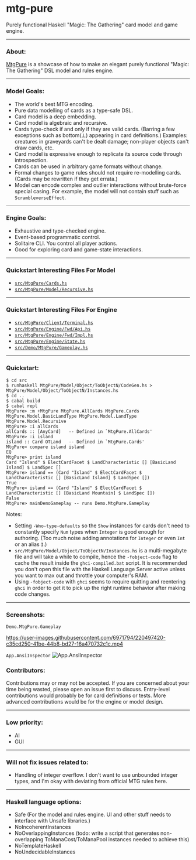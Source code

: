 # mtg-pure
Purely functional Haskell "Magic: The Gathering" card model and game engine.

---

### About:

 [MtgPure](https://github.com/thomaseding/mtg-pure) is a showcase of how to make an elegant purely functional "Magic: The Gathering" DSL model and rules engine.

---

### Model Goals:
- The world's best MTG encoding.
- Pure data modelling of cards as a type-safe DSL.
- Card model is a deep embedding.
- Card model is algebraic and recursive.
- Cards type-check if and only if they are valid cards. (Barring a few exceptions such as bottom(⊥) appearing in card definitions.) Examples: creatures in graveyards can't be dealt damage; non-player objects can't draw cards, etc.
- Card model is expressive enough to replicate its source code through introspection.
- Cards can be used in arbitrary game formats without change.
- Formal changes to game rules should not require re-modelling cards. (Cards may be rewritten if they get errata.)
- Model can encode complex and outlier interactions without brute-force special casing. For example, the model will not contain stuff such as `ScrambleverseEffect`.

---

### Engine Goals:
- Exhaustive and type-checked engine.
- Event-based programmatic control.
- Solitaire CLI. You control all player actions.
- Good for exploring card and game-state interactions.

---

### Quickstart Interesting Files For Model

- [`src/MtgPure/Cards.hs`](src/MtgPure/Cards.hs)
- [`src/MtgPure/Model/Recursive.hs`](src/MtgPure/Model/Recursive.hs)

---

### Quickstart Interesting Files For Engine

- [`src/MtgPure/Client/Terminal.hs`](src/MtgPure/Client/Terminal.hs)
- [`src/MtgPure/Engine/Fwd/Api.hs`](src/MtgPure/Engine/Fwd/Api.hs)
- [`src/MtgPure/Engine/Fwd/Impl.hs`](src/MtgPure/Engine/Fwd/Impl.hs)
- [`src/MtgPure/Engine/State.hs`](src/MtgPure/Engine/State.hs)
- [`src/Demo/MtgPure/Gameplay.hs`](src/Demo/MtgPure/Gameplay.hs)

---

### Quickstart:
```
$ cd src
$ runhaskell MtgPure/Model/Object/ToObjectN/CodeGen.hs > MtgPure/Model/Object/ToObjectN/Instances.hs
$ cd ..
$ cabal build
$ cabal repl
MtgPure> :m +MtgPure MtgPure.AllCards MtgPure.Cards MtgPure.Model.BasicLandType MtgPure.Model.LandType MtgPure.Model.Recursive
MtgPure> :i allCards
allCards :: [AnyCard]   -- Defined in `MtgPure.AllCards'
MtgPure> :i island
island :: Card OTLand   -- Defined in `MtgPure.Cards'
MtgPure> compare island island
EQ
MtgPure> print island
Card "Island" $ ElectCardFacet $ LandCharacteristic [] [BasicLand Island] $ LandSpec []
MtgPure> island == (Card "Island" $ ElectCardFacet $ LandCharacteristic [] [BasicLand Island] $ LandSpec [])
True
MtgPure> island == (Card "Island" $ ElectCardFacet $ LandCharacteristic [] [BasicLand Mountain] $ LandSpec [])
False
MtgPure> mainDemoGameplay -- runs Demo.MtgPure.Gameplay
```
Notes:
 - Setting `-Wno-type-defaults` so the `Show` instances for cards don't need to constantly specify `Num` types when `Integer` is good enough for authoring. (Too much noise adding annotations for `Integer` or even `Int` or an alias `I`.)
 - `src/MtgPure/Model/Object/ToObjectN/Instances.hs` is a multi-megabyte file and will take a while to compile, hence the `-fobject-code` flag to cache the result inside the `ghci-compiled.bat` script. It is recommended you don't open this file with the Haskell Language Server active unless you want to max out and throttle your computer's RAM.
- Using `-fobject-code` with `ghci` seems to require quitting and reentering `ghci` in order to get it to pick up the right runtime behavior after making code changes.
---

### Screenshots:

`Demo.MtgPure.Gameplay`

https://user-images.githubusercontent.com/6971794/220497420-c35cd250-41be-44b8-bd27-16a470732c1c.mp4

`App.AnsiInspector`
![App.AnsiInspector](https://user-images.githubusercontent.com/6971794/216997518-b8ee0a7d-cc24-4c4b-8e6c-1a70494f24a4.png)

### Contributors:
Contributions may or may not be accepted. If you are concerned about your time being wasted, please open an issue first to discuss. Entry-level contributions would probably be for card definitions or tests. More advanced contributions would be for the engine or model design.

---

### Low priority:
- AI
- GUI

---

### Will not fix issues related to:
- Handling of integer overflow. I don't want to use unbounded integer types, and I'm okay with deviating from official MTG rules here.

---

### Haskell language options:
- Safe (For the model and rules engine. UI and other stuff needs to interface with Unsafe libraries.)
- NoIncoherentInstances
- NoOverlappingInstances (todo: write a script that generates non-overlapping ToManaCost/ToManaPool instances needed to achieve this)
- NoTemplateHaskell
- NoUndecidableInstances 
